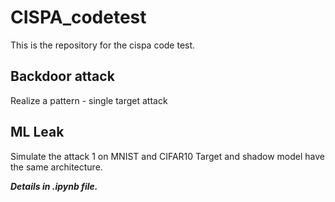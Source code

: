 # CISPA_codetest
This is the repository for the cispa code test.

## Backdoor attack
Realize a pattern - single target attack
## ML Leak
Simulate the attack 1 on MNIST and CIFAR10
Target and shadow model have the same architecture.

***Details in .ipynb file.***
